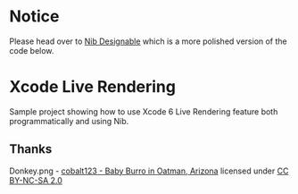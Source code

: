 Notice
======
Please head over to [Nib Designable](https://github.com/mbogh/NibDesignable) which is a more polished version of the code below.

Xcode Live Rendering
====================

Sample project showing how to use Xcode 6 Live Rendering feature both programmatically and using Nib.

Thanks
------
Donkey.png - [cobalt123 - Baby Burro in Oatman, Arizona](https://flic.kr/p/Gk2KR) licensed under [CC BY-NC-SA 2.0](https://creativecommons.org/licenses/by-nc-sa/2.0/)
